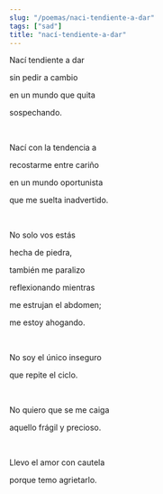```yaml
---
slug: "/poemas/naci-tendiente-a-dar"
tags: ["sad"]
title: "nací-tendiente-a-dar"
---
```

Nací tendiente a dar

sin pedir a cambio

en un mundo que quita

sospechando.

&nbsp;

Nací con la tendencia a

recostarme entre cariño

en un mundo oportunista

que me suelta inadvertido.

&nbsp;

No solo vos estás

hecha de piedra,

también me paralizo

reflexionando mientras

me estrujan el abdomen;

me estoy ahogando.

&nbsp;

No soy el único inseguro

que repite el ciclo.

&nbsp;

No quiero que se me caiga

aquello frágil y precioso.

&nbsp;

Llevo el amor con cautela

porque temo agrietarlo.